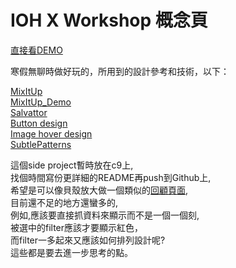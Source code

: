 # IOH X Workshop 概念頁

[直接看DEMO](http://weichiachang.github.io/IOH-X-Workshop/)
<br>

寒假無聊時做好玩的，所用到的設計參考和技術，以下：
<br>

[MixItUp](https://mixitup.kunkalabs.com/)
<br>
[MixItUp_Demo](http://codepen.io/patrickkunka/pen/KisAG)
<br>
[Salvattor](http://salvattore.com/)
<br>
[Button design](http://learn.shayhowe.com/advanced-html-css/transitions-animations/)
<br>
[Image hover design](http://codepen.io/hans/pen/hanBu)
<br>
[SubtlePatterns](http://subtlepatterns.com/)
<br>

這個side project暫時放在c9上,
<br>
找個時間寫份更詳細的README再push到Github上,
<br>
希望是可以像貝殼放大做一個類似的[回顧頁面](https://annual-report.crowdwatch.tw/2015),
<br>
目前還不足的地方還蠻多的,
<br>
例如,應該要直接抓資料來顯示而不是一個一個刻,
<br>
被選中的filter應該才要顯示紅色，
<br>
而filter一多起來又應該如何排列設計呢?
<br>
這些都是要去進一步思考的點。

